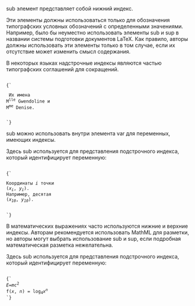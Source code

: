 <p>
	<LE>sub</LE> элемент представляет собой нижний индекс.
</p>

<p>
	Эти элементы должны использоваться только для обозначения типографских условных обозначений с определенными значениями. Например, было бы неуместно использовать элементы sub и sup в названии системы подготовки документов LaTeX. Как правило, авторы должны использовать эти элементы только в том случае, если их отсутствие может изменить смысл содержания.
</p>

<p>
	В некоторых языках надстрочные индексы являются частью типографских соглашений для сокращений.
</p>

<ExampleBox>

<Code>
{`
<p> Их имена
<span lang="fr"><abbr>M<sup>lle</sup></abbr> Gwendoline</span> и
<span lang="fr"><abbr>M<sup>me</sup></abbr> Denise</span>.</p>
`}
</Code>

</ExampleBox>

<p>
<LE>sub</LE> можно использовать внутри элемента <LE>var</LE> для переменных, имеющих индексы.
</p>

<ExampleBox>

Здесь <LE>sub</LE> используется для представления подстрочного индекса, который идентифицирует переменную:

<Code>
{`
<p>Координаты <var>i</var> точки
(<var>x<sub><var>i</var></sub></var>, <var>y<sub><var>i</var></sub></var>).
Например, десятая
(<var>x<sub>10</sub></var>, <var>y<sub>10</sub></var>).</p>
`}
</Code>

</ExampleBox>

<p>
В математических выражениях часто используются нижние и верхние индексы. Авторам рекомендуется использовать MathML для разметки, но авторы могут выбрать использование <LE>sub</LE> и <LE>sup</LE>, если подробная математическая разметка нежелательна. 
</p>

<ExampleBox>

Здесь <LE>sub</LE> используется для представления подстрочного индекса, который идентифицирует переменную:

<Code>
{`
<var>E</var>=<var>m</var><var>c</var><sup>2</sup>
f(<var>x</var>, <var>n</var>) = log<sub>4</sub><var>x</var><sup><var>n</var></sup>
`}
</Code>

</ExampleBox>